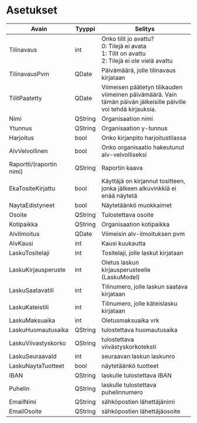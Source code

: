 Asetukset
=========

Avain	|  Tyyppi		|  Selitys
-------------|------------------|----------------------
Tilinavaus	| int			| Onko tilit jo avattu? <br>0: Tilejä ei avata <br>1: Tilit on avattu <br>2: Tilejä ei ole vielä avattu
TilinavausPvm | QDate 	| Päivämäärä, jolle tilinavaus kirjataan
TilitPaatetty 	| QDate	| Viimeisen päätetyn tilikauden viimeinen päivämäärä. Vain tämän päivän jälkeisille päiville voi tehdä kirjauksia.
Nimi	| QString		| Organisaation nimi
Ytunnus	| QString		| Organisaation y-tunnus
Harjoitus	| bool		| Onko kirjanpito harjoitustilassa
AlvVelvollinen | bool | Onko organisaatio hakeutunut alv-velvolliseksi
Raportti/(raportin nimi) | QString | Raportin kaava
EkaTositeKirjattu | bool | Käyttäjä on kirjannut tositteen, jonka jälkeen alkuvinkkiä ei enää näytetä
NaytaEdistyneet | bool | Näytetäänkö muokkaimet
Osoite | QString | Tulostettava osoite
Kotipaikka | QString | Organisaation kotipaikka
AlvIlmoitus | QDate |   Viimeisin alv-ilmoituksen pvm
AlvKausi  | int | Kausi kuukautta
LaskuTositelaji | int | Tositelaji, jolle laskut kirjataan
LaskuKirjausperuste | int | Oletus laskun kirjausperusteelle (LaskuModel)
LaskuSaatavatili | int | Tilinumero, jolle laskun saatava kirjataan
LaskuKateistili | int | Tilinumero, jolle käteislasku kirjataan
LaskuMaksuaika | int | Oletusmaksuaika vrk
LaskuHuomautusaika | QString | tulostettava huomautusaika
LaskuViivastyskorko | QString | tulostettava viivästyskorkoteksti
LaskuSeuraavaId | int | seuraavan laskun laskunro
LaskuNaytaTuotteet | bool | näytetäänkö tuotteet
IBAN | QString | laskulle tulostettava IBAN
Puhelin | QString | laskulle tulostettava puhelinnumero
EmailNimi | QString | sähköpostien lähettäjänimi
EmailOsoite | QString | sähköpostien lähettäjäosoite
